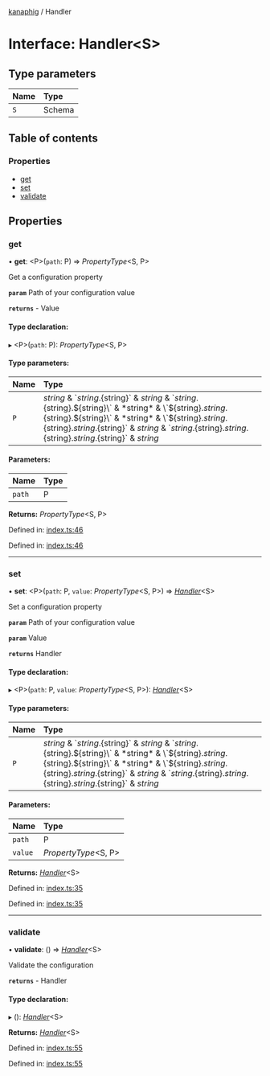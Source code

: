 [kanaphig](../README.md) / Handler

# Interface: Handler<S\>

## Type parameters

| Name | Type |
| :------ | :------ |
| `S` | Schema |

## Table of contents

### Properties

- [get](handler.md#get)
- [set](handler.md#set)
- [validate](handler.md#validate)

## Properties

### get

• **get**: <P\>(`path`: P) => *PropertyType*<S, P\>

Get a configuration property

**`param`** Path of your configuration value

**`returns`** - Value

#### Type declaration:

▸ <P\>(`path`: P): *PropertyType*<S, P\>

#### Type parameters:

| Name | Type |
| :------ | :------ |
| `P` | *string* & \`${string}.${string}\` & *string* & \`${string}.${string}.${string}\` & *string* & \`${string}.${string}.${string}.${string}\` & *string* & \`${string}.${string}.${string}.${string}.${string}\` & *string* & \`${string}.${string}.${string}.${string}.${string}.${string}\` & *string* |

#### Parameters:

| Name | Type |
| :------ | :------ |
| `path` | P |

**Returns:** *PropertyType*<S, P\>

Defined in: [index.ts:46](https://github.com/SagnikPradhan/kanaphig/blob/405e9aa/source/index.ts#L46)

Defined in: [index.ts:46](https://github.com/SagnikPradhan/kanaphig/blob/405e9aa/source/index.ts#L46)

___

### set

• **set**: <P\>(`path`: P, `value`: *PropertyType*<S, P\>) => [*Handler*](handler.md)<S\>

Set a configuration property

**`param`** Path of your configuration value

**`param`** Value

**`returns`** Handler

#### Type declaration:

▸ <P\>(`path`: P, `value`: *PropertyType*<S, P\>): [*Handler*](handler.md)<S\>

#### Type parameters:

| Name | Type |
| :------ | :------ |
| `P` | *string* & \`${string}.${string}\` & *string* & \`${string}.${string}.${string}\` & *string* & \`${string}.${string}.${string}.${string}\` & *string* & \`${string}.${string}.${string}.${string}.${string}\` & *string* & \`${string}.${string}.${string}.${string}.${string}.${string}\` & *string* |

#### Parameters:

| Name | Type |
| :------ | :------ |
| `path` | P |
| `value` | *PropertyType*<S, P\> |

**Returns:** [*Handler*](handler.md)<S\>

Defined in: [index.ts:35](https://github.com/SagnikPradhan/kanaphig/blob/405e9aa/source/index.ts#L35)

Defined in: [index.ts:35](https://github.com/SagnikPradhan/kanaphig/blob/405e9aa/source/index.ts#L35)

___

### validate

• **validate**: () => [*Handler*](handler.md)<S\>

Validate the configuration

**`returns`** - Handler

#### Type declaration:

▸ (): [*Handler*](handler.md)<S\>

**Returns:** [*Handler*](handler.md)<S\>

Defined in: [index.ts:55](https://github.com/SagnikPradhan/kanaphig/blob/405e9aa/source/index.ts#L55)

Defined in: [index.ts:55](https://github.com/SagnikPradhan/kanaphig/blob/405e9aa/source/index.ts#L55)
